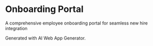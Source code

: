 # Onboarding Portal

A comprehensive employee onboarding portal for seamless new hire integration

Generated with AI Web App Generator.